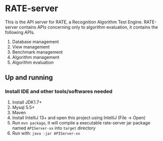 # RATE-server

This is the API server for RATE, a Recognition Algorithm Test Engine. RATE-server contains APIs concerning only to algorithm
evaluation, it contains the following APIs.

1. Database management
2. View management
3. Benchmark management
4. Algorithm management
5. Algorithm evaluation

## Up and running

### Install IDE and other tools/softwares needed
1. Install JDK1.7+
2. Mysql 5.5+
3. Maven
4. Install IntelliJ 13+ and open this project using IntelliJ (File -> Open)
5. Run `mvn package`, it will compile a executable rate-server jar package named `APIServer-xx` into `target` directory
6. Run with: `java -jar APIServer-xx`
